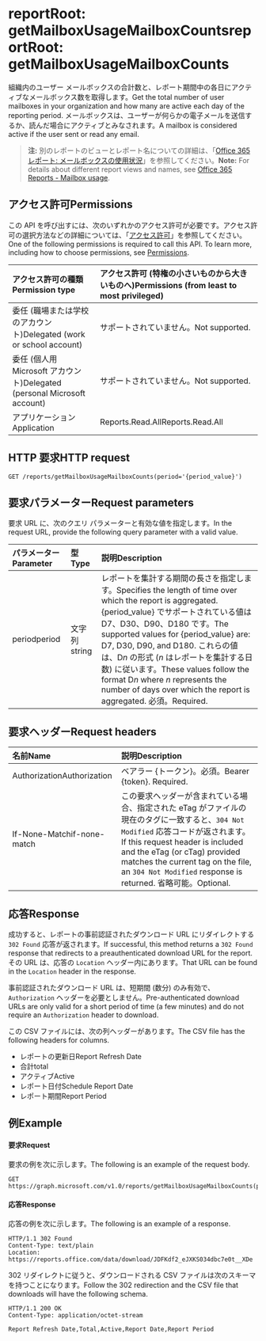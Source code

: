 # <a name="reportroot-getmailboxusagemailboxcounts"></a><span data-ttu-id="d9afd-101">reportRoot: getMailboxUsageMailboxCounts</span><span class="sxs-lookup"><span data-stu-id="d9afd-101">reportRoot: getMailboxUsageMailboxCounts</span></span>

<span data-ttu-id="d9afd-102">組織内のユーザー メールボックスの合計数と、レポート期間中の各日にアクティブなメールボックス数を取得します。</span><span class="sxs-lookup"><span data-stu-id="d9afd-102">Get the total number of user mailboxes in your organization and how many are active each day of the reporting period.</span></span> <span data-ttu-id="d9afd-103">メールボックスは、ユーザーが何らかの電子メールを送信するか、読んだ場合にアクティブとみなされます。</span><span class="sxs-lookup"><span data-stu-id="d9afd-103">A mailbox is considered active if the user sent or read any email.</span></span>

> <span data-ttu-id="d9afd-104">**注:** 別のレポートのビューとレポート名についての詳細は、「[Office 365 レポート: メールボックスの使用状況]((https://support.office.com/client/Mailbox-usage-beffbe01-ce2d-4614-9ae5-7898868e2729))」を参照してください。</span><span class="sxs-lookup"><span data-stu-id="d9afd-104">**Note:** For details about different report views and names, see [Office 365 Reports - Mailbox usage]((https://support.office.com/client/Mailbox-usage-beffbe01-ce2d-4614-9ae5-7898868e2729)).</span></span>

## <a name="permissions"></a><span data-ttu-id="d9afd-105">アクセス許可</span><span class="sxs-lookup"><span data-stu-id="d9afd-105">Permissions</span></span>

<span data-ttu-id="d9afd-p102">この API を呼び出すには、次のいずれかのアクセス許可が必要です。アクセス許可の選択方法などの詳細については、「[アクセス許可](../../../concepts/permissions_reference.md)」を参照してください。</span><span class="sxs-lookup"><span data-stu-id="d9afd-p102">One of the following permissions is required to call this API. To learn more, including how to choose permissions, see [Permissions](../../../concepts/permissions_reference.md).</span></span>

| <span data-ttu-id="d9afd-108">アクセス許可の種類</span><span class="sxs-lookup"><span data-stu-id="d9afd-108">Permission type</span></span>                        | <span data-ttu-id="d9afd-109">アクセス許可 (特権の小さいものから大きいものへ)</span><span class="sxs-lookup"><span data-stu-id="d9afd-109">Permissions (from least to most privileged)</span></span> |
| :------------------------------------- | :--------------------------------------- |
| <span data-ttu-id="d9afd-110">委任 (職場または学校のアカウント)</span><span class="sxs-lookup"><span data-stu-id="d9afd-110">Delegated (work or school account)</span></span>     | <span data-ttu-id="d9afd-111">サポートされていません。</span><span class="sxs-lookup"><span data-stu-id="d9afd-111">Not supported.</span></span>                           |
| <span data-ttu-id="d9afd-112">委任 (個人用 Microsoft アカウント)</span><span class="sxs-lookup"><span data-stu-id="d9afd-112">Delegated (personal Microsoft account)</span></span> | <span data-ttu-id="d9afd-113">サポートされていません。</span><span class="sxs-lookup"><span data-stu-id="d9afd-113">Not supported.</span></span>                           |
| <span data-ttu-id="d9afd-114">アプリケーション</span><span class="sxs-lookup"><span data-stu-id="d9afd-114">Application</span></span>                            | <span data-ttu-id="d9afd-115">Reports.Read.All</span><span class="sxs-lookup"><span data-stu-id="d9afd-115">Reports.Read.All</span></span>                         |

## <a name="http-request"></a><span data-ttu-id="d9afd-116">HTTP 要求</span><span class="sxs-lookup"><span data-stu-id="d9afd-116">HTTP request</span></span>

<!-- { "blockType": "ignored" } --> 

```http
GET /reports/getMailboxUsageMailboxCounts(period='{period_value}')
```

## <a name="request-parameters"></a><span data-ttu-id="d9afd-117">要求パラメーター</span><span class="sxs-lookup"><span data-stu-id="d9afd-117">Request parameters</span></span>

<span data-ttu-id="d9afd-118">要求 URL に、次のクエリ パラメーターと有効な値を指定します。</span><span class="sxs-lookup"><span data-stu-id="d9afd-118">In the request URL, provide the following query parameter with a valid value.</span></span>

| <span data-ttu-id="d9afd-119">パラメーター</span><span class="sxs-lookup"><span data-stu-id="d9afd-119">Parameter</span></span> | <span data-ttu-id="d9afd-120">型</span><span class="sxs-lookup"><span data-stu-id="d9afd-120">Type</span></span>   | <span data-ttu-id="d9afd-121">説明</span><span class="sxs-lookup"><span data-stu-id="d9afd-121">Description</span></span>                              |
| :-------- | :----- | :--------------------------------------- |
| <span data-ttu-id="d9afd-122">period</span><span class="sxs-lookup"><span data-stu-id="d9afd-122">period</span></span>    | <span data-ttu-id="d9afd-123">文字列</span><span class="sxs-lookup"><span data-stu-id="d9afd-123">string</span></span> | <span data-ttu-id="d9afd-124">レポートを集計する期間の長さを指定します。</span><span class="sxs-lookup"><span data-stu-id="d9afd-124">Specifies the length of time over which the report is aggregated.</span></span> <span data-ttu-id="d9afd-125">{period_value} でサポートされている値は D7、D30、D90、D180 です。</span><span class="sxs-lookup"><span data-stu-id="d9afd-125">The supported values for {period_value} are: D7, D30, D90, and D180.</span></span> <span data-ttu-id="d9afd-126">これらの値は、D*n* の形式 (*n* はレポートを集計する日数) に従います。</span><span class="sxs-lookup"><span data-stu-id="d9afd-126">These values follow the format D*n* where *n* represents the number of days over which the report is aggregated.</span></span> <span data-ttu-id="d9afd-127">必須。</span><span class="sxs-lookup"><span data-stu-id="d9afd-127">Required.</span></span> |

## <a name="request-headers"></a><span data-ttu-id="d9afd-128">要求ヘッダー</span><span class="sxs-lookup"><span data-stu-id="d9afd-128">Request headers</span></span>

| <span data-ttu-id="d9afd-129">名前</span><span class="sxs-lookup"><span data-stu-id="d9afd-129">Name</span></span>          | <span data-ttu-id="d9afd-130">説明</span><span class="sxs-lookup"><span data-stu-id="d9afd-130">Description</span></span>                              |
| :------------ | :--------------------------------------- |
| <span data-ttu-id="d9afd-131">Authorization</span><span class="sxs-lookup"><span data-stu-id="d9afd-131">Authorization</span></span> | <span data-ttu-id="d9afd-p104">ベアラー {トークン}。必須。</span><span class="sxs-lookup"><span data-stu-id="d9afd-p104">Bearer {token}. Required.</span></span>                |
| <span data-ttu-id="d9afd-134">If-None-Match</span><span class="sxs-lookup"><span data-stu-id="d9afd-134">if-none-match</span></span> | <span data-ttu-id="d9afd-135">この要求ヘッダーが含まれている場合、指定された eTag がファイルの現在のタグに一致すると、`304 Not Modified` 応答コードが返されます。</span><span class="sxs-lookup"><span data-stu-id="d9afd-135">If this request header is included and the eTag (or cTag) provided matches the current tag on the file, an `304 Not Modified` response is returned.</span></span> <span data-ttu-id="d9afd-136">省略可能。</span><span class="sxs-lookup"><span data-stu-id="d9afd-136">Optional.</span></span> |

## <a name="response"></a><span data-ttu-id="d9afd-137">応答</span><span class="sxs-lookup"><span data-stu-id="d9afd-137">Response</span></span>

<span data-ttu-id="d9afd-138">成功すると、レポートの事前認証されたダウンロード URL にリダイレクトする `302 Found` 応答が返されます。</span><span class="sxs-lookup"><span data-stu-id="d9afd-138">If successful, this method returns a `302 Found` response that redirects to a preauthenticated download URL for the report.</span></span> <span data-ttu-id="d9afd-139">その URL は、応答の `Location` ヘッダー内にあります。</span><span class="sxs-lookup"><span data-stu-id="d9afd-139">That URL can be found in the `Location` header in the response.</span></span>

<span data-ttu-id="d9afd-140">事前認証されたダウンロード URL は、短期間 (数分) のみ有効で、`Authorization` ヘッダーを必要としません。</span><span class="sxs-lookup"><span data-stu-id="d9afd-140">Pre-authenticated download URLs are only valid for a short period of time (a few minutes) and do not require an `Authorization` header to download.</span></span>

<span data-ttu-id="d9afd-141">この CSV ファイルには、次の列ヘッダーがあります。</span><span class="sxs-lookup"><span data-stu-id="d9afd-141">The CSV file has the following headers for columns.</span></span>

- <span data-ttu-id="d9afd-142">レポートの更新日</span><span class="sxs-lookup"><span data-stu-id="d9afd-142">Report Refresh Date</span></span>
- <span data-ttu-id="d9afd-143">合計</span><span class="sxs-lookup"><span data-stu-id="d9afd-143">total</span></span>
- <span data-ttu-id="d9afd-144">アクティブ</span><span class="sxs-lookup"><span data-stu-id="d9afd-144">Active</span></span>
- <span data-ttu-id="d9afd-145">レポート日付</span><span class="sxs-lookup"><span data-stu-id="d9afd-145">Schedule Report Date</span></span>
- <span data-ttu-id="d9afd-146">レポート期間</span><span class="sxs-lookup"><span data-stu-id="d9afd-146">Report Period</span></span>

## <a name="example"></a><span data-ttu-id="d9afd-147">例</span><span class="sxs-lookup"><span data-stu-id="d9afd-147">Example</span></span>

#### <a name="request"></a><span data-ttu-id="d9afd-148">要求</span><span class="sxs-lookup"><span data-stu-id="d9afd-148">Request</span></span>

<span data-ttu-id="d9afd-149">要求の例を次に示します。</span><span class="sxs-lookup"><span data-stu-id="d9afd-149">The following is an example of the request body.</span></span>

<!-- {
  "blockType": "request",
  "name": "reportroot_getmailboxusagemailboxcounts"
}-->

```http
GET https://graph.microsoft.com/v1.0/reports/getMailboxUsageMailboxCounts(period='D7')
```

#### <a name="response"></a><span data-ttu-id="d9afd-150">応答</span><span class="sxs-lookup"><span data-stu-id="d9afd-150">Response</span></span>

<span data-ttu-id="d9afd-151">応答の例を次に示します。</span><span class="sxs-lookup"><span data-stu-id="d9afd-151">The following is an example of a response.</span></span>

<!-- { "blockType": "ignored" } --> 

```http
HTTP/1.1 302 Found
Content-Type: text/plain
Location: https://reports.office.com/data/download/JDFKdf2_eJXKS034dbc7e0t__XDe
```

<span data-ttu-id="d9afd-152">302 リダイレクトに従うと、ダウンロードされる CSV ファイルは次のスキーマを持つことになります。</span><span class="sxs-lookup"><span data-stu-id="d9afd-152">Follow the 302 redirection and the CSV file that downloads will have the following schema.</span></span>

<!-- {
  "blockType": "response",
  "truncated": true,
  "@odata.type": "stream"
} -->

```http
HTTP/1.1 200 OK
Content-Type: application/octet-stream

Report Refresh Date,Total,Active,Report Date,Report Period
```
